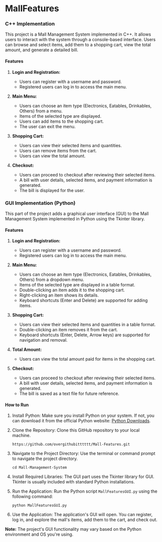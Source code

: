 # MallFeatures

### C++ Implementation

This project is a Mall Management System implemented in C++. It allows users to interact with the system through a console-based interface. Users can browse and select items, add them to a shopping cart, view the total amount, and generate a detailed bill.

#### Features

1. **Login and Registration:**
   - Users can register with a username and password.
   - Registered users can log in to access the main menu.

2. **Main Menu:**
   - Users can choose an item type (Electronics, Eatables, Drinkables, Others) from a menu.
   - Items of the selected type are displayed.
   - Users can add items to the shopping cart.
   - The user can exit the menu.

3. **Shopping Cart:**
   - Users can view their selected items and quantities.
   - Users can remove items from the cart.
   - Users can view the total amount.

4. **Checkout:**
   - Users can proceed to checkout after reviewing their selected items.
   - A bill with user details, selected items, and payment information is generated.
   - The bill is displayed for the user.

### GUI Implementation (Python)

This part of the project adds a graphical user interface (GUI) to the Mall Management System implemented in Python using the Tkinter library.

#### Features

1. **Login and Registration:**
   - Users can register with a username and password.
   - Registered users can log in to access the main menu.

2. **Main Menu:**
   - Users can choose an item type (Electronics, Eatables, Drinkables, Others) from a dropdown menu.
   - Items of the selected type are displayed in a table format.
   - Double-clicking an item adds it to the shopping cart.
   - Right-clicking an item shows its details.
   - Keyboard shortcuts (Enter and Delete) are supported for adding items.

3. **Shopping Cart:**
   - Users can view their selected items and quantities in a table format.
   - Double-clicking an item removes it from the cart.
   - Keyboard shortcuts (Enter, Delete, Arrow keys) are supported for navigation and removal.

4. **Total Amount:**
   - Users can view the total amount paid for items in the shopping cart.

5. **Checkout:**
   - Users can proceed to checkout after reviewing their selected items.
   - A bill with user details, selected items, and payment information is generated.
   - The bill is saved as a text file for future reference.

#### How to Run

1. Install Python: Make sure you install Python on your system. If not, you can download it from the official Python website: [Python Downloads](https://www.python.org/downloads/).

2. Clone the Repository: Clone this GitHub repository to your local machine.

   ```
   https://github.com/overgithubitttttt/Mall-Features.git
   ```

3. Navigate to the Project Directory: Use the terminal or command prompt to navigate the project directory.

   ```
   cd Mall-Management-System
   ```

4. Install Required Libraries: The GUI part uses the Tkinter library for GUI. Tkinter is usually included with standard Python installations.

5. Run the Application: Run the Python script `MallFeaturesGUI.py` using the following command:

   ```
   python MallFeaturesGUI.py
   ```

6. Use the Application: The application's GUI will open. You can register, log in, and explore the mall's items, add them to the cart, and check out.

**Note:** The project's GUI functionality may vary based on the Python environment and OS you're using.
